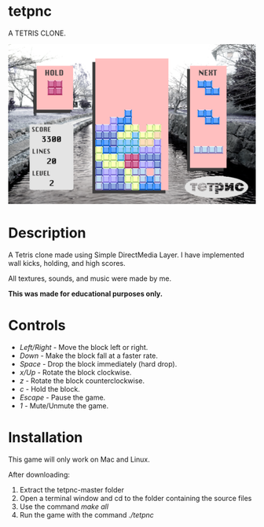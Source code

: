 # tetpnc
A TETRIS CLONE.

![](screenshot1.png)

# Description

A Tetris clone made using Simple DirectMedia Layer. I have implemented wall kicks, holding, and high scores.

All textures, sounds, and music were made by me.

**This was made for educational purposes only.**

# Controls

- *Left/Right* - Move the block left or right.
- *Down* - Make the block fall at a faster rate.
- *Space* - Drop the block immediately (hard drop).
- *x/Up* - Rotate the block clockwise.
- *z* - Rotate the block counterclockwise.
- *c* - Hold the block.
- *Escape* - Pause the game.
- *1* - Mute/Unmute the game.

# Installation

This game will only work on Mac and Linux.

After downloading:

1. Extract the tetpnc-master folder
2. Open a terminal window and cd to the folder containing the source files
3. Use the command *make all*
4. Run the game with the command *./tetpnc*
